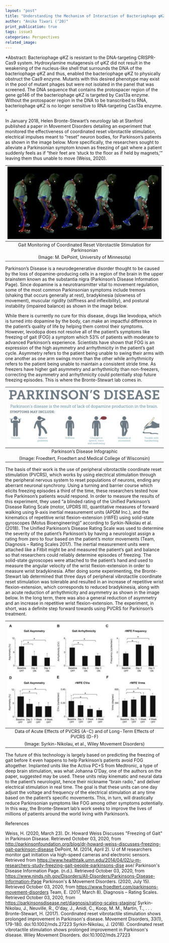 ```yaml
---
layout: "post"
title: "Understanding the Mechanism of Interaction of Bacteriophage φKZ with CRISPR-Cas Immune Systems"
author: "Anika Tiwari (‘20)"
print_publication: true
tags: issue3
categories: Perspectives
related_image: 
---
```


*Abstract:
Bacteriophage φKZ is resistant to the DNA-targeting CRISPR-Cas9 system. Hydroxylamine mutagenesis of φKZ did not result in the weakening of the nucleus-like shell that surrounds the DNA of the bacteriophage φKZ and thus, enabled the bacteriophage φKZ to physically obstruct the Cas9 enzyme. Mutants with this desired phenotype may exist in the pool of mutant phages but were not isolated in the panel that was screened. 
The DNA sequence that contains the protospacer region of the gene gp146 of the bacteriophage φKZ is targeted by Cas13a enzyme. Without the protospacer region in the DNA to be transcribed to RNA, bacteriophage φKZ is no longer sensitive to RNA-targeting Cas13a enzyme.
*

<!--excerpt-->

In January 2018, Helen Bronte-Stewart’s neurology lab at Stanford published a paper in Movement Disorders detailing an experiment that monitored the effectiveness of coordinated reset vibrotactile stimulation, electrical impulses meant to “reset” neuron bodies, for Parkinson’s patients as shown in the image below. More specifically, the researchers sought to alleviate a Parkinsonian symptom known as freezing of gait where a patient suddenly feels as if “their feet are ‘stuck to the floor as if held by magnets,’” leaving them thus unable to move (Weiss, 2020). 

<!--excerpt-->

| ![](/imgs/parkinsoniangait1.png) | 
|:--:| 
|Gait Monitoring of Coordinated Reset Vibrotactile Stimulation for Parkinsonian
(Image: M. DePoint, University of Minnesota)|

Parkinson’s Disease is a neurodegenerative disorder thought to be caused by the loss of dopamine-producing cells in a region of the brain in the upper brainstem known as the substantia nigra (Parkinson’s Disease Information Page). Since dopamine is a neurotransmitter vital to movement regulation, some of the most common Parkinsonian symptoms include tremors (shaking that occurs generally at rest), bradykinesia (slowness of movement), muscular rigidity (stiffness and inflexibility), and postural instability (impaired balance) as shown in the image below. 

While there is currently no cure for this disease, drugs like levodopa, which is turned into dopamine by the body, can make an impactful difference in the patient’s quality of life by helping them control their symptoms. However, levodopa does not resolve all of the patient’s symptoms like freezing of gait (FOG) a symptom which 53% of patients with moderate to advanced Parkinson’s experience. Scientists have shown that FOG is an expression of the high asymmetry and arrhythmicity in the patient’s gait cycle. Asymmetry refers to the patient being unable to swing their arms with one another as one arm swings more than the other while arrhythmicity refers to the patient being unable to maintain a consistent stride time. As freezers have higher gait asymmetry and arrhythmicity than non-freezers, correcting the asymmetry and arrhythmicity could potentially stop future freezing episodes. This is where the Bronte-Stewart lab comes in. 

<!--excerpt-->

| ![](/imgs/parkinsoniangait2.png) | 
|:--:| 
|Parkinson’s Disease Infographic
(Image: Froedtert, Froedtert and Medical College of Wisconsin)|

The basis of their work is the use of peripheral vibrotactile coordinate reset stimulation (PVCRS), which works by using electrical stimulation through the peripheral nervous system to reset populations of neurons, ending any aberrant neuronal synchrony. Using a turning and barrier course which elicits freezing episodes a third of the time, these researchers tested how five Parkinson’s patients would respond. In order to measure the results of this experiment, they used “a blinded rating of the Unified Parkinson’s Disease Rating Scale (motor, UPDRS III), quantitative measures of forward walking using 9-axis inertial measurement units (APDM Inc.), and the kinematics of repetitive wrist flexion-extension (rWFE) using solid-state gyroscopes (Motus Bioengineering)” according to Syrkin-Nikolau et al. (2018). The Unified Parkinson’s Disease Rating Scale was used to determine the severity of the patient’s Parkinson’s by having a neurologist assign a rating from zero to four based on the patient’s motor movements (Team, Diagnosis – Rating Scales 2017). The inertial measurement units were attached like a Fitbit might be and measured the patient’s gait and balance so that researchers could reliably determine episodes of freezing. The solid-state gyroscopes were attached to the patient’s hand and used to measure the angular velocity of the wrist flexion-extension in order to measure wrist bradykinesia. After doing some experimenting, the Bronte-Stewart lab determined that three days of peripheral vibrotactile coordinate reset stimulation was tolerable and resulted in an increase of repetitive wrist flexion-extension, which corresponds to reduced bradykinesia, along with an acute reduction of arrhythmicity and asymmetry as shown in the image below. In the long term, there was also a general reduction of asymmetry and an increase in repetitive wrist flexion-extension. The experiment, in short, was a definite step forward towards using PVCRS for Parkinson’s treatment. 

<!--excerpt-->

| ![](/imgs/parkinsoniangait3.png) | 
|:--:| 
|Data of Acute Effects of PVCRS (A-C) and of Long-Term Effects of PVCRS (D-F)
(Image: Syrkin-Nikolau, et al., Wiley Movement Disorders)|

The future of this technology is largely based on predicting the freezing of gait before it even happens to help Parkinson’s patients avoid FOG altogether. Implanted units like the Activa PC+S from Medtronic, a type of deep brain stimulation, was what Johanna O’Day, one of the authors on the paper, suggested may be used. These units relay kinematic and neural data to the patient’s neurologist, hence their nickname “brain radio,” and deliver electrical stimulation in real time. The goal is that these units can one day adjust the voltage and frequency of the electrical stimulation at any time based on the patient’s specific movements. This, in turn, will drastically reduce Parkinsonian symptoms like FOG among other symptoms potentially. In this way, the Bronte-Stewart lab’s work seeks to improve the lives of millions of patients around the world living with Parkinson’s.

<!--excerpt-->

References 

Weiss, H. (2020, March 23). Dr. Howard Weiss Discusses "Freezing of Gait" in Parkinson Disease. Retrieved October 03, 2020, from http://parkinsonfoundation.org/blog/dr-howard-weiss-discusses-freezing-gait-parkinson-disease
DePoint, M. (2014, April 2). U of M researchers monitor gait initiation via high-speed cameras and electronic sensors. Retrieved from https://www.healthtalk.umn.edu/2014/04/02/u-m-researchers-study-freezing-gait-people-parkinsons-dise ase/
Parkinson's Disease Information Page. (n.d.). Retrieved October 03, 2020, from https://www.ninds.nih.gov/Disorders/All-Disorders/Parkinsons-Disease-Information-Page
Parkinson's & Movement Disorders. (2020, July 15). Retrieved October 03, 2020, from https://www.froedtert.com/parkinsons-movement-disorders
Team, E. (2017, March 8). Diagnosis – Rating Scales. Retrieved October 03, 2020, from https://parkinsonsdisease.net/diagnosis/rating-scales-staging/
Syrkin-Nikolau, J., Neuville, R., O'day, J., Anidi, C., Koop, M. M., Martin, T., . . . Bronte-Stewart, H. (2017). Coordinated reset vibrotactile stimulation shows prolonged improvement in Parkinson's disease. Movement Disorders, 33(1), 179-180. doi:10.1002/mds.27223
Syrkin‐Nikolau, J. (2018). Coordinated reset vibrotactile stimulation shows prolonged improvement in Parkinson's disease. Wiley Movement Disorders. doi:10.1002/mds.27223
